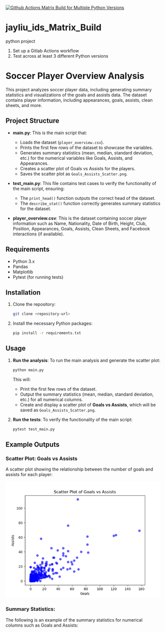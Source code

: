[![Github Actions Matrix Build for Multiple Python Versions](https://github.com/jayliu1016/Matrix_Build/actions/workflows/cicd.yml/badge.svg)](https://github.com/jayliu1016/Matrix_Build/actions/workflows/cicd.yml)
# jayliu_ids_Matrix_Build
python project
1. Set up a Gitlab Actions workflow
2. Test across at least 3 different Python versions
# Soccer Player Overview Analysis

This project analyzes soccer player data, including generating summary statistics and visualizations of the goals and assists data. The dataset contains player information, including appearances, goals, assists, clean sheets, and more.

## Project Structure

- **main.py**: This is the main script that:
  - Loads the dataset (`player_overview.csv`).
  - Prints the first few rows of the dataset to showcase the variables.
  - Generates summary statistics (mean, median, standard deviation, etc.) for the numerical variables like Goals, Assists, and Appearances.
  - Creates a scatter plot of Goals vs Assists for the players.
  - Saves the scatter plot as `Goals_Assists_Scatter.png`.

- **test_main.py**: This file contains test cases to verify the functionality of the main script, ensuring:
  - The `print_head()` function outputs the correct head of the dataset.
  - The `describe_stat()` function correctly generates summary statistics for the dataset.

- **player_overview.csv**: This is the dataset containing soccer player information such as Name, Nationality, Date of Birth, Height, Club, Position, Appearances, Goals, Assists, Clean Sheets, and Facebook interactions (if available).

## Requirements

- Python 3.x
- Pandas
- Matplotlib
- Pytest (for running tests)

## Installation

1. Clone the repository:
    ```bash
    git clone <repository-url>
    ```

2. Install the necessary Python packages:
    ```bash
    pip install -r requirements.txt
    ```

## Usage

1. **Run the analysis**:
    To run the main analysis and generate the scatter plot:
    ```bash
    python main.py
    ```

    This will:
    - Print the first few rows of the dataset.
    - Output the summary statistics (mean, median, standard deviation, etc.) for all numerical columns.
    - Create and display a scatter plot of **Goals vs Assists**, which will be saved as `Goals_Assists_Scatter.png`.

2. **Run the tests**:
    To verify the functionality of the main script:
    ```bash
    pytest test_main.py
    ```

## Example Outputs

### Scatter Plot: Goals vs Assists
A scatter plot showing the relationship between the number of goals and assists for each player:

![Scatter Plot](Goals_Assists_Scatter.png)

### Summary Statistics:
The following is an example of the summary statistics for numerical columns such as Goals and Assists:

